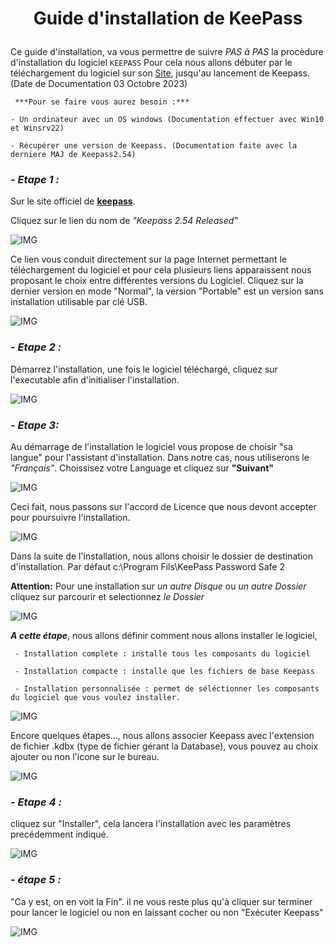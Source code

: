 # <p align =center> Guide d'installation de KeePass </p>

Ce guide d'installation, va vous permettre de suivre _PAS à PAS_ la procèdure d'installation du logiciel `KEEPASS`
Pour cela nous allons débuter par le téléchargement du logiciel sur son [Site](https://keepass.info/), jusqu'au lancement de Keepass. (Date de Documentation 03 Octobre 2023)

     ***Pour se faire vous aurez besoin :***

    - Un ordinateur avec un OS windows (Documentation effectuer avec Win10 et Winsrv22)
    
    - Récupérer une version de Keepass. (Documentation faite avec la derniere MAJ de Keepass2.54)

###  - _**Etape 1 :**_ 
Sur le site officiel de **[keepass](https://keepass.info/)**.

Cliquez sur le lien du nom de *"Keepass 2.54 Released"*

![IMG](https://github.com/michaelc31/Projet-image/blob/main/Install%200.png?raw=true)

Ce lien vous conduit directement sur la page Internet permettant le téléchargement du logiciel et pour cela plusieurs liens apparaissent nous proposant le choix entre différentes versions du Logiciel. Cliquez sur la dernier version en mode "Normal", la version "Portable" est un version sans installation utilisable par clé USB.

![IMG](https://github.com/michaelc31/Projet-image/blob/main/install%201.png?raw=true)

### - _**Etape 2 :**_  

Démarrez l'installation, une fois le logiciel téléchargé, cliquez sur l'executable afin d'initialiser l'installation.

![IMG](https://github.com/michaelc31/Projet-image/blob/main/install%202.png?raw=true)

### - ***Etape 3:***

Au démarrage de l'installation le logiciel vous propose de choisir "sa langue" pour l'assistant d'installation.
Dans notre cas, nous utiliserons le _"Français"_.
Choissisez votre Language et cliquez sur **"Suivant"**

![IMG](https://github.com/michaelc31/Projet-image/blob/main/install%203.png?raw=true)

Ceci fait, nous passons sur l'accord de Licence que nous devont accepter pour poursuivre l'installation.

![IMG](https://github.com/michaelc31/Projet-image/blob/main/install%204.png?raw=true)

Dans la suite de l'installation, nous allons choisir le dossier de destination d'installation. Par défaut c:\Program Fils\KeePass Password Safe 2

**Attention:** Pour une installation sur _un autre Disque_ ou _un autre Dossier_ cliquez sur parcourir et selectionnez _le Dossier_

![IMG](https://github.com/michaelc31/Projet-image/blob/main/install%205.png?raw=true)

***A cette étape***, nous allons définir comment nous allons installer le logiciel,

     - Installation complete : installe tous les composants du logiciel
     
     - Installation compacte : installe que les fichiers de base Keepass 
     
     - Installation personnalisée : permet de séléctionner les composants du logiciel que vous voulez installer.

![IMG](https://github.com/michaelc31/Projet-image/blob/main/install%206.png?raw=true)

Encore quelques étapes..., nous allons associer Keepass avec l'extension de fichier .kdbx (type de fichier gérant la Database), vous pouvez au choix ajouter ou non l'icone sur le bureau.

![IMG](https://github.com/michaelc31/Projet-image/blob/main/install%207.png?raw=true)

### - _**Etape 4 :**_

cliquez sur "Installer", cela lancera l'installation avec les paramètres precédemment indiqué.

![IMG](https://github.com/michaelc31/Projet-image/blob/main/install%208.png?raw=true)

### - ***étape 5 :***

"Ca y est, on en voit la Fin". il ne vous reste plus qu'à cliquer sur terminer pour lancer le logiciel ou non en laissant cocher ou non "Exécuter Keepass"

![IMG](https://github.com/michaelc31/Projet-image/blob/main/install%209.png?raw=truegit)
